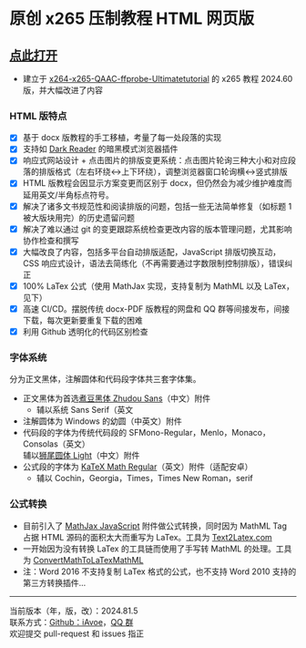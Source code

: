 # 原创 x265 压制教程 HTML 网页版

## [点此打开](https://iavoe.github.io/x265-web-tutorial/HTML/index.html)

- 建立于 [x264-x265-QAAC-ffprobe-Ultimatetutorial](https://github.com/iAvoe/x264-x265-QAAC-ffprobe-Ultimatetutorial) 的 x265 教程 2024.60 版，并大幅改进了内容

### HTML 版特点

- [x] 基于 docx 版教程的手工移植，考量了每一处段落的实现
- [x] 支持如 [Dark Reader](https://darkreader.org) 的暗黑模式浏览器插件
- [x] 响应式网站设计 + 点击图片的排版变更系统：点击图片轮询三种大小和对应段落的排版格式（左右环绕↔上下环绕），调整浏览器窗口轮询横↔竖式排版
- [x] HTML 版教程会因显示方案变更而区别于 docx，但仍然会为减少维护难度而延用英文/半角标点符号。
- [x] 解决了诸多文书规范性和阅读排版的问题，包括一些无法简单修复（如标题 1 被大版块用完）的历史遗留问题
- [x] 解决了难以通过 git 的变更跟踪系统检查更改内容的版本管理问题，尤其影响协作检查和撰写
- [x] 大幅改良了内容，包括多平台自动排版适配，JavaScript 排版切换互动，CSS 响应式设计，语法去简练化（不再需要通过字数限制控制排版），错误纠正
- [x] 100% LaTex 公式（使用 MathJax 实现，支持复制为 MathML 以及 LaTex，见下）
- [x] 高速 CI/CD。摆脱传统 docx-PDF 版教程的网盘和 QQ 群等间接发布，间接下载，每次更新要重复下载的困难
- [x] 利用 Github 透明化的代码区别检查

### 字体系统

分为正文黑体，注解圆体和代码段字体共三套字体集。

- 正文黑体为首选[煮豆黑体 Zhudou Sans](https://github.com/Buernia/Zhudou-Sans)（中文）附件  
  - 辅以系统 Sans Serif（英文
- 注解圆体为 Windows 的幼圆（中英文）附件
- 代码段的字体为传统代码段的 SFMono-Regular，Menlo，Monaco，Consolas（英文）  
辅以[狮尾圆体 Light](https://github.com/max32002/swei-gothic/blob/master)（中文）附件
- 公式段的字体为 [KaTeX Math Regular](https://github.com/KaTeX/katex-fonts/blob/master)（英文）附件（适配安卓）  
  - 辅以 Cochin，Georgia，Times，Times New Roman，serif


### 公式转换

- 目前引入了 [MathJax JavaScript]("https://cdn.jsdelivr.net/npm/mathjax@3/es5/tex-svg.js") 附件做公式转换，同时因为 MathML Tag 占据 HTML 源码的面积太大而重写为 LaTex。工具为 [Text2Latex.com]("https://www.text2latex.com")
- 一开始因为没有转换 LaTex 的工具链而使用了手写转 MathML 的处理。工具为 [ConvertMathToLaTexMathML]("https://webdemo.myscript.com/views/math/index.html")
- 注：Word 2016 不支持复制 LaTex 格式的公式，也不支持 Word 2010 支持的第三方转换插件...

-----

当前版本（年，版，改）：2024.81.5<br>
联系方式：[Github：iAvoe]("https://github.com/iAvoe/iAvoe)，[QQ 群]("https://jq.qq.com/?_wv=1027&k=5YJFXyf")  
欢迎提交 pull-request 和 issues 指正
